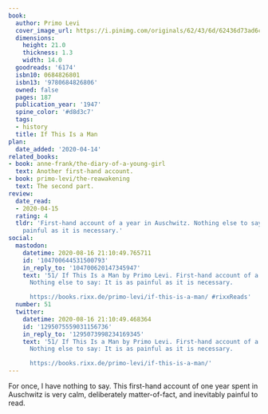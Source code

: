 ```yaml
---
book:
  author: Primo Levi
  cover_image_url: https://i.pinimg.com/originals/62/43/6d/62436d73ad6c06d1edffe9b73e9fc2e3.jpg
  dimensions:
    height: 21.0
    thickness: 1.3
    width: 14.0
  goodreads: '6174'
  isbn10: 0684826801
  isbn13: '9780684826806'
  owned: false
  pages: 187
  publication_year: '1947'
  spine_color: '#d8d3c7'
  tags:
  - history
  title: If This Is a Man
plan:
  date_added: '2020-04-14'
related_books:
- book: anne-frank/the-diary-of-a-young-girl
  text: Another first-hand account.
- book: primo-levi/the-reawakening
  text: The second part.
review:
  date_read:
  - 2020-04-15
  rating: 4
  tldr: 'First-hand account of a year in Auschwitz. Nothing else to say: It is as
    painful as it is necessary.'
social:
  mastodon:
    datetime: 2020-08-16 21:10:49.765711
    id: '104700644531500793'
    in_reply_to: '104700620147345947'
    text: '51/ If This Is a Man by Primo Levi. First-hand account of a year in Auschwitz.
      Nothing else to say: It is as painful as it is necessary.

      https://books.rixx.de/primo-levi/if-this-is-a-man/ #rixxReads'
  number: 51
  twitter:
    datetime: 2020-08-16 21:10:49.468364
    id: '1295075559031156736'
    in_reply_to: '1295073998234169345'
    text: '51/ If This Is a Man by Primo Levi. First-hand account of a year in Auschwitz.
      Nothing else to say: It is as painful as it is necessary.

      https://books.rixx.de/primo-levi/if-this-is-a-man/'
---
```


For once, I have nothing to say. This first-hand account of one year spent in Auschwitz is very calm, deliberately
matter-of-fact, and inevitably painful to read.
